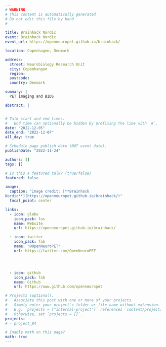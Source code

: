 ```yaml
---
# WARNING
# This content is automatically generated
# Do not edit this file by hand
#

title: Brainhack Nordic
event: Brainhack Nordic
event_url: https://openneuropet.github.io/brainhack/

location: Copenhagen, Denmark

address:
  street: Neurobiology Research Unit
  city: Copenhangen
  region:
  postcode:
  country: Denmark

summary: |
  PET imaging and BIDS

abstract: |


# Talk start and end times.
#   End time can optionally be hidden by prefixing the line with `#`.
date: "2022-12-05"
date_end: "2022-12-07"
all_day: true

# Schedule page publish date (NOT event date).
publishDate: "2022-11-24"

authors: []
tags: []

# Is this a featured talk? (true/false)
featured: false

image:
  caption: "Image credit: [**Brainhack
Nordic**](https://openneuropet.github.io/brainhack/)"
  focal_point: center

links:
  - icon: globe
    icon_pack: fas
    name: Website
    url: https://openneuropet.github.io/brainhack/

  - icon: twitter
    icon_pack: fab
    name: "@OpenNeuroPET"
    url: https://twitter.com/OpenNeuroPET




  - icon: github
    icon_pack: fab
    name: Github
    url: https://www.github.com/openneuropet

# Projects (optional).
#   Associate this post with one or more of your projects.
#   Simply enter your project's folder or file name without extension.
#   E.g. `projects = ["internal-project"]` references `content/project/deep-learning/index.md`.
#   Otherwise, set `projects = []`.
projects:
# - project_84

# Enable math on this page?
math: true
---
```

